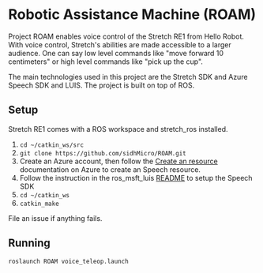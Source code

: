 Robotic Assistance Machine (ROAM)
=================================

Project ROAM enables voice control of the Stretch RE1 from Hello Robot. With voice control, Stretch's abilities are made accessible to a larger audience. One can say low level commands like "move forward 10 centimeters" or high level commands like "pick up the cup".

The main technologies used in this project are the Stretch SDK and Azure Speech SDK and LUIS. The project is built on top of ROS.

Setup
-----

Stretch RE1 comes with a ROS workspace and stretch_ros installed.

 1. `cd ~/catkin_ws/src`
 2. `git clone https://github.com/sidhMicro/ROAM.git`
 3. Create an Azure account, then follow the [Create an resource](https://docs.microsoft.com/en-us/azure/cognitive-services/speech-service/get-started#new-resource) documentation on Azure to create an Speech resource.
 4. Follow the instruction in the ros_msft_luis [README](https://github.com/ms-iot/ros_msft_luis) to setup the Speech SDK
 5. `cd ~/catkin_ws`
 6. `catkin_make`

File an issue if anything fails.

Running
-------

```
roslaunch ROAM voice_teleop.launch
```
